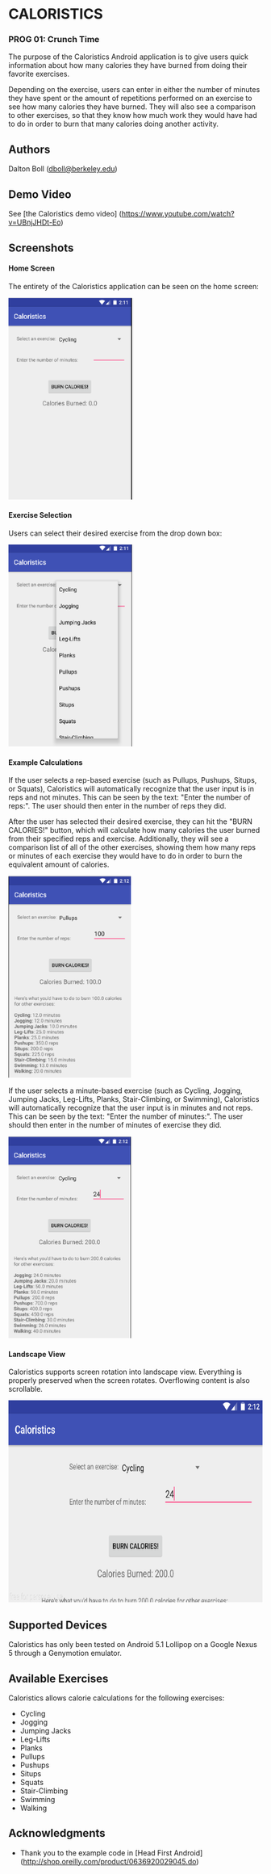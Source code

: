 # CALORISTICS 
### PROG 01: Crunch Time

The purpose of the Caloristics Android application is to give users quick information about how many calories they have burned from doing their favorite exercises. 

Depending on the exercise, users can enter in either the number of minutes they have spent or the amount of repetitions performed on an exercise to see how many calories they have burned. They will also see a comparison to other exercises, so that they know how much work they would have had to do in order to burn that many calories doing another activity.

## Authors

Dalton Boll ([dboll@berkeley.edu](mailto:dboll@berkeley.edu))


## Demo Video

See [the Caloristics demo video] (https://www.youtube.com/watch?v=UBnjJHDt-Eo)


## Screenshots

#### Home Screen
The entirety of the Caloristics application can be seen on the home screen:

<img src="screenshots/1_home_screen.png" height="400" alt="Home Screen"/>

#### Exercise Selection
Users can select their desired exercise from the drop down box:

<img src="screenshots/2_drop_down.png" height="400" alt="Exercise Selection"/>

#### Example Calculations
If the user selects a rep-based exercise (such as Pullups, Pushups, Situps, or Squats), Caloristics will automatically recognize that the user input is in reps and not minutes. This can be seen by the text: "Enter the number of reps:". The user should then enter in the number of reps they did.

After the user has selected their desired exercise, they can hit the "BURN CALORIES!" button, which will calculate how many calories the user burned from their specified reps and exercise. Additionally, they will see a comparison list of all of the other exercises, showing them how many reps or minutes of each exercise they would have to do in order to burn the equivalent amount of calories.

<img src="screenshots/3_pullup_calculation.png" height="400" alt="Rep-based Pullup Calculation"/>

If the user selects a minute-based exercise (such as Cycling, Jogging, Jumping Jacks, Leg-Lifts, Planks, Stair-Climbing, or Swimming), Caloristics will automatically recognize that the user input is in minutes and not reps. This can be seen by the text: "Enter the number of minutes:". The user should then enter in the number of minutes of exercise they did.

<img src="screenshots/4_cycling_calculation.png" height="400" alt="Minute-based Cycling Calculation"/>

#### Landscape View
Caloristics supports screen rotation into landscape view. Everything is properly preserved when the screen rotates. Overflowing content is also scrollable.

<img src="screenshots/5_rotation_1.png" height="400" alt="Landscape View"/>


## Supported Devices

Caloristics has only been tested on Android 5.1 Lollipop on a Google Nexus 5 through a Genymotion emulator.


## Available Exercises

Caloristics allows calorie calculations for the following exercises:

* Cycling
* Jogging
* Jumping Jacks
* Leg-Lifts
* Planks
* Pullups
* Pushups
* Situps
* Squats
* Stair-Climbing
* Swimming
* Walking


## Acknowledgments

* Thank you to the example code in [Head First Android] (http://shop.oreilly.com/product/0636920029045.do) 
